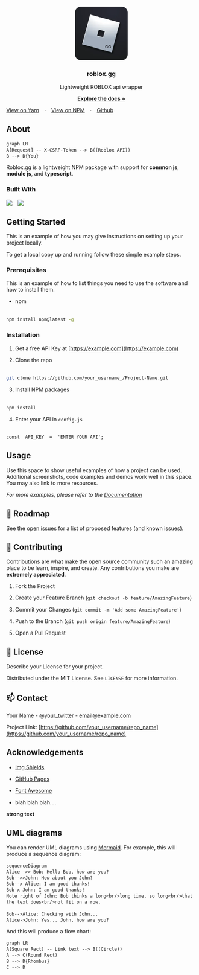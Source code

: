 <p  align="center">
<img  src="https://github.com/ryeuin/roblox.gg/blob/main/roblox.gg.round.png?raw=true"  alt="Logo"  width="140">

<h3  align="center">roblox.gg</h3>

<p  align="center">
Lightweight ROBLOX api wrapper
<br />
<p align="center">
<a  href="gg.ryeuin.ml"><strong>Explore the docs »</strong></a>

<a  href="https://yarnpkg.com/package/roblox.gg">View on Yarn</a> · <a  href="https://npmjs.org/package/roblox.gg">View on NPM</a> · <a  href="https://github.com/ryeuin/roblox.gg">Github</a></a>

</p>
</p>

</p>

## About

```mermaid
graph LR
A[Request] -- X-CSRF-Token --> B((Roblox API))
B --> D{You}
```

Roblox.gg is a lightweight NPM package with support for **common js**, **module js**, and **typescript**.

### Built With

<img src="https://upload.wikimedia.org/wikipedia/commons/thumb/4/4c/Typescript_logo_2020.svg/1024px-Typescript_logo_2020.svg.png" width="35" align="center"></img>  <img src="https://seeklogo.com/images/N/nodejs-logo-FBE122E377-seeklogo.com.png" width="35" align="center"></img>

<!-- GETTING STARTED -->

## Getting Started

This is an example of how you may give instructions on setting up your project locally.

To get a local copy up and running follow these simple example steps.

### Prerequisites

This is an example of how to list things you need to use the software and how to install them.

- npm

```sh

npm install npm@latest -g

```

### Installation

1. Get a free API Key at [https://example.com](https://example.com)

2. Clone the repo

```sh

git clone https://github.com/your_username_/Project-Name.git

```

3. Install NPM packages

```sh

npm install

```

4. Enter your API in `config.js`

```JS

const  API_KEY  =  'ENTER YOUR API';

```

<!-- USAGE EXAMPLES -->

## Usage

Use this space to show useful examples of how a project can be used. Additional screenshots, code examples and demos work well in this space. You may also link to more resources.

_For more examples, please refer to the [Documentation](https://example.com)_

<!-- ROADMAP -->

## 🚧 Roadmap

See the [open issues](https://github.com/roshanlam/ReadMeTemplate/issues) for a list of proposed features (and known issues).

<!-- CONTRIBUTING -->

## 🤝 Contributing

Contributions are what make the open source community such an amazing place to be learn, inspire, and create. Any contributions you make are **extremely appreciated**.

1. Fork the Project

2. Create your Feature Branch (`git checkout -b feature/AmazingFeature`)

3. Commit your Changes (`git commit -m 'Add some AmazingFeature'`)

4. Push to the Branch (`git push origin feature/AmazingFeature`)

5. Open a Pull Request

<!-- LICENSE -->

## 📝 License

Describe your License for your project.

Distributed under the MIT License. See `LICENSE` for more information.

<!-- CONTACT -->

## 📫 Contact

Your Name - [@your_twitter](https://twitter.com/your_username) - email@example.com

Project Link: [https://github.com/your_username/repo_name](https://github.com/your_username/repo_name)

<!-- ACKNOWLEDGEMENTS -->

## Acknowledgements

- [Img Shields](https://shields.io)

- [GitHub Pages](https://pages.github.com)

- [Font Awesome](https://fontawesome.com)

- blah blah blah....

<!-- MARKDOWN LINKS & IMAGES -->

<!-- https://www.markdownguide.org/basic-syntax/#reference-style-links -->

[forks-shield]: https://img.shields.io/github/forks/roshanlam/ReadMeTemplate?style=for-the-badge
[forks-url]: https://github.com/roshanlam/ReadMeTemplate/network/members
[stars-shield]: https://img.shields.io/github/stars/roshanlam/ReadMeTemplate?style=for-the-badge
[stars-url]: https://github.com/roshanlam/ReadMeTemplate/stargazers
[issues-shield]: https://img.shields.io/github/issues/roshanlam/ReadMeTemplate?style=for-the-badge
[issues-url]: https://github.com/roshanlam/ReadMeTemplate/issues
[linkedin-shield]: https://img.shields.io/badge/-LinkedIn-black.svg?style=flat-square&logo=linkedin&colorB=555
[linkedin-url]: https://linkedin.com/in/roshan-lamichhane

**strong text**

## UML diagrams

You can render UML diagrams using [Mermaid](https://mermaidjs.github.io/). For example, this will produce a sequence diagram:

```mermaid
sequenceDiagram
Alice ->> Bob: Hello Bob, how are you?
Bob-->>John: How about you John?
Bob--x Alice: I am good thanks!
Bob-x John: I am good thanks!
Note right of John: Bob thinks a long<br/>long time, so long<br/>that the text does<br/>not fit on a row.

Bob-->Alice: Checking with John...
Alice->John: Yes... John, how are you?
```

And this will produce a flow chart:

```mermaid
graph LR
A[Square Rect] -- Link text --> B((Circle))
A --> C(Round Rect)
B --> D{Rhombus}
C --> D
```
